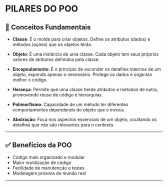 # PILARES DO POO  #
## 🔑 Conceitos Fundamentais

- **Classe**: É o molde para criar objetos. Define os atributos (dados) e métodos (ações) que os objetos terão.

- **Objeto**: É uma instância de uma classe. Cada objeto tem seus próprios valores de atributos definidos pela classe.

- **Encapsulamento**: É o princípio de esconder os detalhes internos de um objeto, expondo apenas o necessário. Protege os dados e organiza melhor o código.

- **Herança**: Permite que uma classe herde atributos e métodos de outra, promovendo reuso de código e hierarquias.

- **Polimorfismo**: Capacidade de um método ter diferentes comportamentos dependendo do objeto que o invoca.

- **Abstração**: Foca nos aspectos essenciais de um objeto, ocultando os detalhes que não são relevantes para o contexto.

---

## ✅ Benefícios da POO

- Código mais organizado e modular  
- Maior reutilização de código  
- Facilidade de manutenção e testes  
- Modelagem próxima do mundo real  

---
